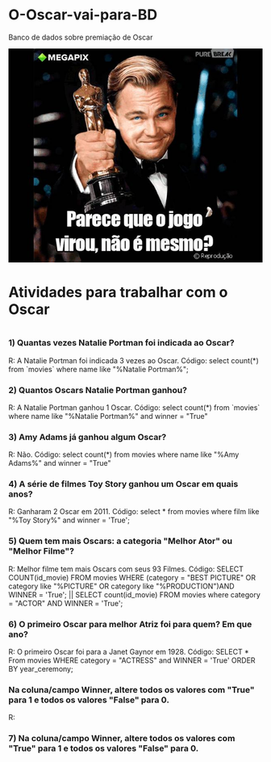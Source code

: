 # O-Oscar-vai-para-BD
Banco de dados sobre premiação de Oscar

<img src = "https://github.com/DevGuiMuniz/O-Oscar-vai-para-BD/blob/main/oscar.jpg">

<h1>Atividades para trabalhar com o Oscar<h1/>
  
  <h3> 1) Quantas vezes Natalie Portman foi indicada ao Oscar? </h3>

  <p>R: A Natalie Portman foi indicada 3 vezes ao Oscar.
    Código: select count(*) from `movies` where name like "%Natalie  Portman%";</p>
  
  <h3>2) Quantos Oscars Natalie Portman ganhou?</h3>
  
  <p> R: A Natalie Portman ganhou 1 Oscar. Código: select count(*) from `movies` where name like "%Natalie Portman%" and winner = "True" </p>
  
  <h3>3) Amy Adams já ganhou algum Oscar? </h3>
  
  <p>R: Não. Código: select count(*) from movies where name like "%Amy Adams%" and winner = "True" </p>
  
  <h3> 4) A série de filmes Toy Story ganhou um Oscar em quais anos? </h3>

  <p> R: Ganharam 2 Oscar em 2011. Código: select * from movies where film like "%Toy Story%" and winner = 'True';</p>
  
  <h3>5) Quem tem mais Oscars: a categoria "Melhor Ator" ou "Melhor Filme"?</h3>
  
  <p> R: Melhor filme tem mais Oscars com seus 93 Filmes. Código: SELECT COUNT(id_movie) FROM movies WHERE (category = "BEST PICTURE" OR category like "%PICTURE" OR category like "%PRODUCTION")AND WINNER = 'True'; ||  SELECT count(id_movie) FROM movies where category = "ACTOR" AND WINNER = 'True';  </p> 
  
  <h3> 6) O primeiro Oscar para melhor Atriz foi para quem? Em que ano? </h3>
  <p> R: O primeiro Oscar foi para a Janet Gaynor em 1928. Código: SELECT * From movies WHERE category = "ACTRESS" and WINNER = 'True' ORDER BY year_ceremony; 
 </p>
  
  <h3> Na coluna/campo Winner, altere todos os valores com "True" para 1 e todos os valores "False" para 0. </h3>
  <p>R:  </p>
  
  <h3> 7) Na coluna/campo Winner, altere todos os valores com "True" para 1 e todos os valores "False" para 0.</h3>
    
    
    
    
    
    
    
    
    
